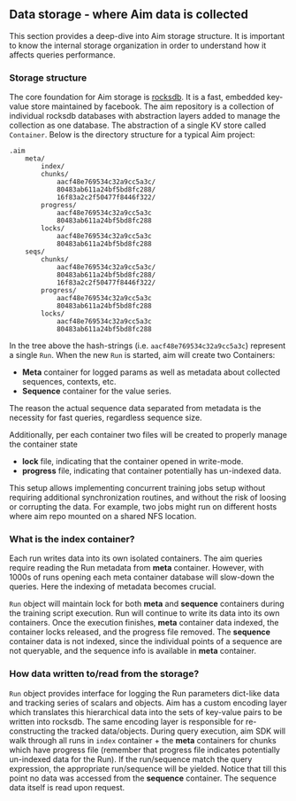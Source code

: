 ## Data storage - where Aim data is collected

This section provides a deep-dive into Aim storage structure. It is important
to know the internal storage organization in order to understand how it affects
queries performance.

### Storage structure
The core foundation for Aim storage is [rocksdb](http://rocksdb.org/docs/getting-started.html). It is a fast, embedded key-value
store maintained by facebook. The aim repository is a collection of individual
rocksdb databases with abstraction layers added to manage the collection as one database. The abstraction of
a single KV store called `Container`. Below is the directory structure for a typical Aim project:
```shell
.aim
    meta/
        index/
        chunks/
            aacf48e769534c32a9cc5a3c/
            80483ab611a24bf5bd8fc288/
            16f83a2c2f50477f8446f322/
        progress/
            aacf48e769534c32a9cc5a3c
            80483ab611a24bf5bd8fc288
        locks/
            aacf48e769534c32a9cc5a3c
            80483ab611a24bf5bd8fc288
    seqs/
        chunks/
            aacf48e769534c32a9cc5a3c/
            80483ab611a24bf5bd8fc288/
            16f83a2c2f50477f8446f322/
        progress/
            aacf48e769534c32a9cc5a3c
            80483ab611a24bf5bd8fc288
        locks/
            aacf48e769534c32a9cc5a3c
            80483ab611a24bf5bd8fc288
``` 

In the tree above the hash-strings (i.e. `aacf48e769534c32a9cc5a3c`) represent a single `Run`.
When the new `Run` is started, aim will create two Containers:
- **Meta** container for logged params as well as metadata about collected sequences, contexts, etc.
- **Sequence** container for the value series.

The reason the actual sequence data separated from metadata is the necessity for fast queries, regardless
sequence size.

Additionally, per each container two files will be created to properly manage the container state
  
- **lock** file, indicating that the container opened in write-mode.
- **progress** file, indicating that container potentially has un-indexed data.

This setup allows implementing concurrent training jobs setup without requiring additional synchronization
routines, and without the risk of loosing or corrupting the data. For example, two jobs might run on different hosts where aim repo mounted on a shared NFS location. 


### What is the index container?
Each run writes data into its own isolated containers. The aim queries require reading
the Run metadata from **meta** container. However, with 1000s of runs opening each meta container database will slow-down
the queries. Here the indexing of metadata becomes crucial.

`Run` object will maintain lock for both **meta** and **sequence** containers during the training script execution. Run will
continue to write its data into its own containers. Once the execution finishes, **meta** container data indexed, 
the container locks released, and the progress file removed. The **sequence** container data is not indexed, since the
individual points of a sequence are not queryable, and the sequence info is available in **meta** container.

### How data written to/read from the storage?
`Run` object provides interface for logging the Run parameters dict-like data and tracking series of scalars
and objects. Aim has a custom encoding layer which translates this hierarchical data into the sets of key-value
pairs to be written into rocksdb. The same encoding layer is responsible for re-constructing the tracked data/objects.
During query execution, aim SDK will walk through all runs in `index` container + the **meta** containers for chunks which
have progress file (remember that progress file indicates potentially un-indexed data for the Run). If the run/sequence
match the query expression, the appropriate run/sequence will be yielded. Notice that till this point no data was accessed
from the **sequence** container. The sequence data itself is read upon request.
